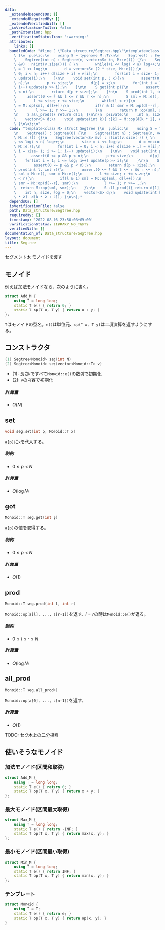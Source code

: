 ```yaml
---
data:
  _extendedDependsOn: []
  _extendedRequiredBy: []
  _extendedVerifiedWith: []
  _isVerificationFailed: false
  _pathExtension: hpp
  _verificationStatusIcon: ':warning:'
  attributes:
    links: []
  bundledCode: "#line 1 \"Data_structure/Segtree.hpp\"\ntemplate<class M> struct Segtree\
    \ {\n  public:\n    using S = typename M::T;\n\n    Segtree() : Segtree(0) {}\n\
    \    Segtree(int n) : Segtree(n, vector<S> (n, M::e())) {}\n    Segtree(vector<S>\
    \ &v) : n(int(v.size())) { \n        while((1 << log) < n) log++;\n        size\
    \ = 1 << log;\n        d = vector<S> (2 * size, M::e());\n        for(int i =\
    \ 0; i < n; i++) d[size + i] = v[i];\n        for(int i = size- 1; i >= 1; i--)\
    \ update(i);\n    }\n\n    void set(int p, S x){\n        assert(0 <= p && p <\
    \ n);\n        p += size;\n        d[p] = x;\n        for(int i = 1; i <= log;\
    \ i++) update(p >> i);\n    }\n\n    S get(int p){\n        assert(0 <= p && p\
    \ < n);\n        return d[p + size];\n    }\n\n    S prod(int l, int r){\n   \
    \     assert(0 <= l && l <= r && r <= n);\n        S sml = M::e(), smr = M::e();\n\
    \        l += size; r += size;\n        while(l < r){\n            if(l & 1) sml\
    \ = M::op(sml, d[l++]);\n            if(r & 1) smr = M::op(d[--r], smr);\n   \
    \         l >>= 1; r >>= 1;\n        }\n        return M::op(sml, smr);\n    }\n\
    \n    S all_prod(){ return d[1]; }\n\n\n  private:\n    int n, size, log = 0;\n\
    \    vector<S> d;\n    void update(int k){ d[k] = M::op(d[k * 2], d[k * 2 + 1]);\
    \ }\n\n};\n"
  code: "template<class M> struct Segtree {\n  public:\n    using S = typename M::T;\n\
    \n    Segtree() : Segtree(0) {}\n    Segtree(int n) : Segtree(n, vector<S> (n,\
    \ M::e())) {}\n    Segtree(vector<S> &v) : n(int(v.size())) { \n        while((1\
    \ << log) < n) log++;\n        size = 1 << log;\n        d = vector<S> (2 * size,\
    \ M::e());\n        for(int i = 0; i < n; i++) d[size + i] = v[i];\n        for(int\
    \ i = size- 1; i >= 1; i--) update(i);\n    }\n\n    void set(int p, S x){\n \
    \       assert(0 <= p && p < n);\n        p += size;\n        d[p] = x;\n    \
    \    for(int i = 1; i <= log; i++) update(p >> i);\n    }\n\n    S get(int p){\n\
    \        assert(0 <= p && p < n);\n        return d[p + size];\n    }\n\n    S\
    \ prod(int l, int r){\n        assert(0 <= l && l <= r && r <= n);\n        S\
    \ sml = M::e(), smr = M::e();\n        l += size; r += size;\n        while(l\
    \ < r){\n            if(l & 1) sml = M::op(sml, d[l++]);\n            if(r & 1)\
    \ smr = M::op(d[--r], smr);\n            l >>= 1; r >>= 1;\n        }\n      \
    \  return M::op(sml, smr);\n    }\n\n    S all_prod(){ return d[1]; }\n\n\n  private:\n\
    \    int n, size, log = 0;\n    vector<S> d;\n    void update(int k){ d[k] = M::op(d[k\
    \ * 2], d[k * 2 + 1]); }\n\n};"
  dependsOn: []
  isVerificationFile: false
  path: Data_structure/Segtree.hpp
  requiredBy: []
  timestamp: '2022-08-06 23:50:03+09:00'
  verificationStatus: LIBRARY_NO_TESTS
  verifiedWith: []
documentation_of: Data_structure/Segtree.hpp
layout: document
title: Segtree
---
```


セグメント木 モノイドを渡す

## モノイド
例えば加法モノイドなら、次のように書く。
```cpp
struct Add_M {
    using T = long long;
    static T e() { return 0; }
    static T op(T x, T y) { return x + y; }
};
```
`T`はモノイドの型名。`e()`は単位元、`op(T x, T y)`は二項演算を返すようにする。

## コンストラクタ
```cpp
(1) Segtree<Monoid> seg(int N)
(2) Segtree<Monoid> seg(vector<Monoid::T> v)
```
- (1): 長さ`N`ですべて`Monoid::e()`の数列で初期化
- (2): `v`の内容で初期化


##### 計算量
- $O(N)$


## set
```cpp
void seg.set(int p, Monoid::T x)
```
`a[p]`に`x`を代入する。

##### 制約
- $0 \leq p < N$

##### 計算量
- $O(\log N)$

## get
```cpp
Monoid::T seg.get(int p)
```
`a[p]`の値を取得する。

##### 制約
- $0 \leq p < N$

##### 計算量
- $O(1)$

## prod
```cpp
Monoid::T seg.prod(int l, int r)
```
`Monoid::op(a[l], ..., a[r-1])`を返す。$l = r$の時は`Monoid::e()`が返る。

##### 制約
- $0 \leq l \leq r \leq N$

##### 計算量
- $O(\log N)$

## all_prod
```cpp
Monoid::T seg.all_prod()
```
`Monoid::op(a[0], ..., a[n-1])`を返す。

##### 計算量
- $O(1)$

TODO: セグ木上の二分探索

## 使いそうなモノイド
### 加法モノイド(区間和取得)
```cpp
struct Add_M {    
    using T = long long;
    static T e() { return 0; }
    static T op(T x, T y) { return x + y; }
};
```
### 最大モノイド(区間最大取得)
```cpp
struct Max_M {    
    using T = long long;
    static T e() { return -INF; }
    static T op(T x, T y) { return max(x, y); }
};
```
### 最小モノイド(区間最小取得)
```cpp
struct Min_M {    
    using T = long long;
    static T e() { return INF; }
    static T op(T x, T y) { return min(x, y); }
};
```
### テンプレート
```cpp
struct Monoid {
    using T = T;
    static T e() { return e; }
    static T op(T x, T y) { return op(x, y); }
}
```